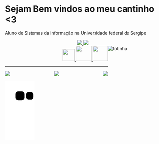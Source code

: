 


<!--
**Gustavo-Correia/Gustavo-Correia** is a ✨ _special_ ✨ repository because its `README.md` (this file) appears on your GitHub profile.

Here are some ideas to get you started:

- 🔭 I’m currently working on ...
- 🌱 I’m currently learning ...
- 👯 I’m looking to collaborate on ...
- 🤔 I’m looking for help with ...
- 💬 Ask me about ...
- 📫 How to reach me: ...
- 😄 Pronouns: ...
- ⚡ Fun fact: ...
-->

<h1>
Sejam Bem vindos ao meu cantinho <3
</h1>
  
<p> Aluno de Sistemas da informação na Universidade federal de Sergipe </p>
  
<div align="center">
  <a href="https://github.com/Gustavo-Correia">
  <img height="150em" src="https://github-readme-stats.vercel.app/api?username=Gustavo-Correi&show_icons=true&theme=cobalt&include_all_commits=true&count_private=true"/>
  <img height="150em"  src="https://github-readme-stats.vercel.app/api/top-langs/?username=Gustavo-Correia&layout=compact&langs_count=7&theme=cobalt"/>
</div>
  
  
 <img align="right" alt="fotinha" src="https://cdn.discordapp.com/attachments/838041895354761296/886773626622328862/gifgithub.gif" width="170px" height="180px"> 
  
  
  
  <div align="right">
<img width="40px" height="40px" src="https://cdn.jsdelivr.net/gh/devicons/devicon/icons/javascript/javascript-original.svg">
<img  width="50px" height="50px" src="https://cdn.jsdelivr.net/gh/devicons/devicon/icons/css3/css3-original-wordmark.svg">
<img width="50px" height="50px"  src="https://cdn.jsdelivr.net/gh/devicons/devicon/icons/html5/html5-original-wordmark.svg">
  </div>
  
  <hr>
  
<div>
 
  
  
  <a  href="https://www.instagram.com/luis_gustavo2901/"> <img src="https://img.shields.io/badge/Instagram-E4405F?style=for-the-badge&logo=instagram&logoColor=white"  target="_blank" align="right">
   
    
    
 <a href="mailto:contatogucorreia2901@gmail.com/"> <img src="https://img.shields.io/badge/Gmail-D14836?style=for-the-badge&logo=gmail&logoColor=black" target="_blank" align="left">
    <div align="center">
   <a href="https://www.linkedin.com/in/gustavo-correia-2901/"> <img src="https://img.shields.io/badge/LinkedIn-0077B5?style=for-the-badge&logo=linkedin&logoColor=white" target="_blank" >
     </div>
</div>
  
  
 ![Snake animation](https://github.com/rafaballerini/rafaballerini/blob/output/github-contribution-grid-snake.svg)
  
